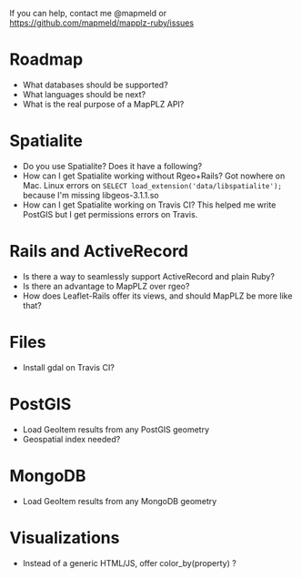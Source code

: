 If you can help, contact me @mapmeld or https://github.com/mapmeld/mapplz-ruby/issues

# Roadmap

* What databases should be supported?
* What languages should be next?
* What is the real purpose of a MapPLZ API?

# Spatialite

* Do you use Spatialite? Does it have a following?
* How can I get Spatialite working without Rgeo+Rails? Got nowhere on Mac. Linux errors on ```SELECT load_extension('data/libspatialite');``` because I'm missing libgeos-3.1.1.so
* How can I get Spatialite working on Travis CI? This helped me write PostGIS but I get permissions errors on Travis.

# Rails and ActiveRecord

* Is there a way to seamlessly support ActiveRecord and plain Ruby?
* Is there an advantage to MapPLZ over rgeo?
* How does Leaflet-Rails offer its views, and should MapPLZ be more like that?

# Files

* Install gdal on Travis CI?

# PostGIS

* Load GeoItem results from any PostGIS geometry
* Geospatial index needed?

# MongoDB

* Load GeoItem results from any MongoDB geometry

# Visualizations

* Instead of a generic HTML/JS, offer color_by(property) ?
